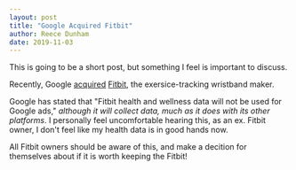 ```yaml
---
layout: post
title: "Google Acquired Fitbit"
author: Reece Dunham
date: 2019-11-03
---
```


This is going to be a short post, but something I feel is important to discuss.

Recently, Google [acquired](https://www.engadget.com/2019/11/01/google-buys-fitbit/) [Fitbit](https://fitbit.com), the exersice-tracking wristband maker.

Google has stated that "Fitbit health and wellness data will not be used for Google ads," *although it will collect data, much as it does with its other platforms*.
I personally feel uncomfortable hearing this, as an ex. Fitbit owner, I don't feel like my health data is in good hands now.

All Fitbit owners should be aware of this, and make a decition for themselves about if it is worth keeping the Fitbit!
